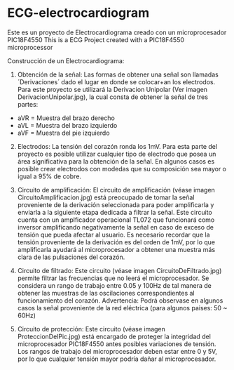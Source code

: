 # ECG-electrocardiogram
Este es un proyecto de Electrocardiograma creado con un microprocesador PIC18F4550
This is a ECG Project created with a PIC18F4550 microprocessor

Construcción de un Electrocardiograma:

1) Obtención de la señal: Las formas de obtener una señal son llamadas ´Derivaciones´ dado el lugar en donde se colocar+an los electrodos. Para este proyecto se utilizará la Derivacion Unipolar (Ver imagen DerivacionUnipolar.jpg), la cual consta de obtener la señal de tres partes: 

- aVR = Muestra del brazo derecho
- aVL = Muestra del brazo izquierdo
- aVF = Muestra del pie izquierdo

2) Electrodos: La tensión del corazón ronda los 1mV. Para esta parte del proyecto es posible utilizar cualquier tipo de electrodo que posea un área significativa para la obtención de la señal. En algunos casos es posible crear electrodos con modedas que su composición sea mayor o igual a 95% de cobre. 

3) Circuito de amplificación: El circuito de amplificación (véase imagen  CircuitoAmplificacion.jpg) está preocupado de tomar la señal proveniente de la derivación seleccionada para poder amplificarla y enviarla a la siguiente etapa dedicada a filtrar la señal. Este circuito cuenta con un amplficador operacional TL072 que funcionará como inversor amplificando negativamente la señal en caso de exceso de tensión que pueda afectar al usuario. Es necesario recordar que la tensión proveniente de la derivación es del orden de 1mV, por lo que amplificarla ayudará al microprocesador a obtener una muestra más clara de las pulsaciones del corazón.

4) Circuito de filtrado: Este circuito (véase imagen CircuitoDeFiltrado.jpg) permite filtrar las frecuencias que no leerá el microprocesador. Se considera un rango de trabajo entre 0.05 y 100Hz de tal manera de obtener las muestras de las oscilaciones correspondientes al funcionamiento del corazón. Advertencia: Podrá observase en algunos casos la señal proveniente de la red eléctrica (para algunos paises: 50 ~ 60Hz)

5) Circuito de protección: Este circuito (véase imagen ProteccionDelPic.jpg) está encargado de proteger la integridad del microprocesador PIC18F4550 antes posibles variaciones de tensión. Los rangos de trabajo del microprocesador deben estar entre 0 y 5V, por lo que cualquier tensión mayor podría dañar al microprocesador.
